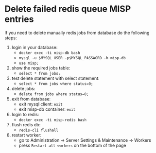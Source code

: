 Delete failed redis queue MISP entries
====

If you need to delete manually redis jobs from database do the following steps:
1. login in your database:
    - `docker exec -ti misp-db bash`
    - `mysql -u $MYSQL_USER -p$MYSQL_PASSWORD -h misp-db`
    - `use misp;`
2. show the required jobs table:
    - `select * from jobs;`
3. test delete statement with select statement:
    - `select * from jobs where status=0;`
4. delete jobs:
    - `delete from jobs where status=0;`
5. exit from database:
    - exit mysql client: `exit`
    - exit misp-db container: `exit`
6. login to redis:
    - `docker exec -ti misp-redis bash`
7. flush redis db:
    - `redis-cli flushall`
8. restart worker:
    - go to Administration -> Server Settings & Maintenance -> Workers
    - press `Restart all workers` on the bottom of the page
